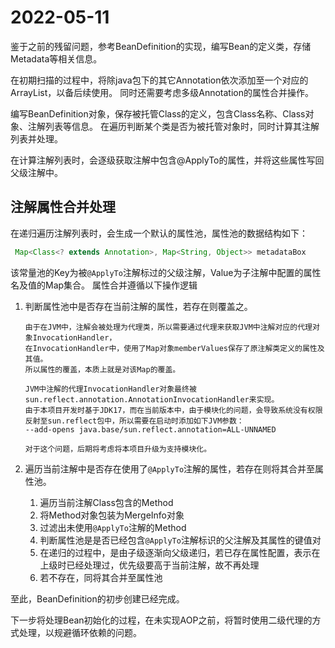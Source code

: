 
# 2022-05-11
鉴于之前的残留问题，参考BeanDefinition的实现，编写Bean的定义类，存储Metadata等相关信息。

在初期扫描的过程中，将除java包下的其它Annotation依次添加至一个对应的ArrayList，以备后续使用。
同时还需要考虑多级Annotation的属性合并操作。

编写BeanDefinition对象，保存被托管Class的定义，包含Class名称、Class对象、注解列表等信息。
在遍历判断某个类是否为被托管对象时，同时计算其注解列表并处理。

在计算注解列表时，会逐级获取注解中包含@ApplyTo的属性，并将这些属性写回父级注解中。

## 注解属性合并处理

在递归遍历注解列表时，会生成一个默认的属性池，属性池的数据结构如下：
``` java
 Map<Class<? extends Annotation>, Map<String, Object>> metadataBox
```
该常量池的Key为被```@ApplyTo```注解标过的父级注解，Value为子注解中配置的属性名及值的Map集合。
属性合并遵循以下操作逻辑
1. 判断属性池中是否存在当前注解的属性，若存在则覆盖之。
    ```
    由于在JVM中，注解会被处理为代理类，所以需要通过代理来获取JVM中注解对应的代理对象InvocationHandler，
    在InvocationHandler中，使用了Map对象memberValues保存了原注解类定义的属性及其值。
    所以属性的覆盖，本质上就是对该Map的覆盖。

    JVM中注解的代理InvocationHandler对象最终被sun.reflect.annotation.AnnotationInvocationHandler来实现。
    由于本项目开发时基于JDK17，而在当前版本中，由于模块化的问题，会导致系统没有权限反射至sun.reflect包中，所以需要在启动时添加如下JVM参数：
    --add-opens java.base/sun.reflect.annotation=ALL-UNNAMED

    对于这个问题，后期将考虑将本项目升级为支持模块化。
    ```
2. 遍历当前注解中是否存在使用了```@ApplyTo```注解的属性，若存在则将其合并至属性池。

    1. 遍历当前注解Class包含的Method
    2. 将Method对象包装为MergeInfo对象
    3. 过滤出未使用```@ApplyTo```注解的Method
    4. 判断属性池是是否已经包含```@ApplyTo```注解标识的父注解及其属性的键值对
    5. 在递归的过程中，是由子级逐渐向父级递归，若已存在属性配置，表示在上级时已经处理过，优先级要高于当前注解，故不再处理
    6. 若不存在，同将其合并至属性池

至此，BeanDefinition的初步创建已经完成。

下一步将处理Bean初始化的过程，在未实现AOP之前，将暂时使用二级代理的方式处理，以规避循环依赖的问题。
